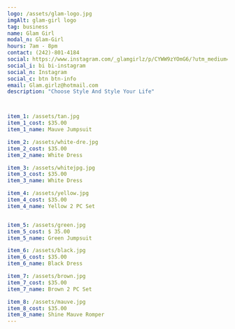 ```yaml
---
logo: /assets/glam-logo.jpg
imgAlt: glam-girl logo
tag: business
name: Glam Girl
modal_n: Glam-Girl
hours: 7am - 8pm 
contact: (242)-801-4184
social: https://www.instagram.com/_glamgirlz/p/CYWW9zYOmG6/?utm_medium=copy_link
social_i: bi bi-instagram
social_n: Instagram
social_c: btn btn-info
email: Glam.girlz@hotmail.com
description: "Choose Style And Style Your Life"



item_1: /assets/tan.jpg
item_1_cost: $35.00
item_1_name: Mauve Jumpsuit

item_2: /assets/white-dre.jpg
item_2_cost: $35.00
item_2_name: White Dress

item_3: /assets/whitejpg.jpg
item_3_cost: $35.00
item_3_name: White Dress 

item_4: /assets/yellow.jpg
item_4_cost: $35.00
item_4_name: Yellow 2 PC Set


item_5: /assets/green.jpg
item_5_cost: $ 35.00
item_5_name: Green Jumpsuit

item_6: /assets/black.jpg
item_6_cost: $35.00
item_6_name: Black Dress

item_7: /assets/brown.jpg
item_7_cost: $35.00
item_7_name: Brown 2 PC Set

item_8: /assets/mauve.jpg
item_8_cost: $35.00
item_8_name: Shine Mauve Romper
---
```


    